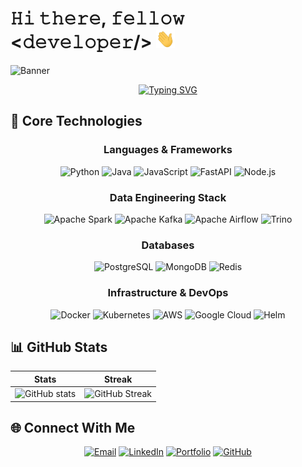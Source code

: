 # 𝙷𝚒 𝚝𝚑𝚎𝚛𝚎, 𝚏𝚎𝚕𝚕𝚘𝚠 <𝚍𝚎𝚟𝚎𝚕𝚘𝚙𝚎𝚛/> <img alt="👋" src="https://raw.githubusercontent.com/nil1729/nil1729/master/assets/wave.gif" width="30px" height="30px">

![Banner](https://i.postimg.cc/Xqr8Qk8g/nilanjandebintro.png)

<div align="center">

[![Typing SVG](https://readme-typing-svg.demolab.com?font=Fira+Code&size=22&pause=1000&color=00D9FF&center=true&vCenter=true&width=600&lines=Software+Engineer;Data+Engineering+Specialist;Backend+Systems+Developer;Database+Optimization+Expert)](https://git.io/typing-svg)

</div>

## 🔧 Core Technologies

<div align="center">

### Languages & Frameworks
![Python](https://img.shields.io/badge/Python-3776AB?style=for-the-badge&logo=python&logoColor=white)
![Java](https://img.shields.io/badge/Java-ED8B00?style=for-the-badge&logo=openjdk&logoColor=white)
![JavaScript](https://img.shields.io/badge/JavaScript-F7DF1E?style=for-the-badge&logo=javascript&logoColor=black)
![FastAPI](https://img.shields.io/badge/FastAPI-005571?style=for-the-badge&logo=fastapi)
![Node.js](https://img.shields.io/badge/Node.js-43853D?style=for-the-badge&logo=node.js&logoColor=white)

### Data Engineering Stack
![Apache Spark](https://img.shields.io/badge/Apache%20Spark-E25A1C?style=for-the-badge&logo=apache-spark&logoColor=white)
![Apache Kafka](https://img.shields.io/badge/Apache%20Kafka-000000?style=for-the-badge&logo=apache-kafka)
![Apache Airflow](https://img.shields.io/badge/Apache%20Airflow-017CEE?style=for-the-badge&logo=apache-airflow&logoColor=white)
![Trino](https://img.shields.io/badge/Trino-DD00A1?style=for-the-badge&logo=trino&logoColor=white)

### Databases
![PostgreSQL](https://img.shields.io/badge/PostgreSQL-316192?style=for-the-badge&logo=postgresql&logoColor=white)
![MongoDB](https://img.shields.io/badge/MongoDB-4EA94B?style=for-the-badge&logo=mongodb&logoColor=white)
![Redis](https://img.shields.io/badge/Redis-DC382D?style=for-the-badge&logo=redis&logoColor=white)

### Infrastructure & DevOps
![Docker](https://img.shields.io/badge/Docker-2496ED?style=for-the-badge&logo=docker&logoColor=white)
![Kubernetes](https://img.shields.io/badge/Kubernetes-326ce5?style=for-the-badge&logo=kubernetes&logoColor=white)
![AWS](https://img.shields.io/badge/Amazon_AWS-232F3E?style=for-the-badge&logo=amazon-aws&logoColor=white)
![Google Cloud](https://img.shields.io/badge/Google_Cloud-4285F4?style=for-the-badge&logo=google-cloud&logoColor=white)
![Helm](https://img.shields.io/badge/Helm-0F1689?style=for-the-badge&logo=helm&logoColor=white)

</div>


## 📊 GitHub Stats

<div align="center">

| Stats | Streak |
|-------|--------|
| ![GitHub stats](https://github-readme-stats.vercel.app/api?username=nil1729&show_icons=true&theme=dark) | ![GitHub Streak](https://streak-stats.demolab.com/?user=nil1729&theme=dark) |

</div>


## 🌐 Connect With Me

<div align="center">

[![Email](https://img.shields.io/badge/Email-D14836?style=for-the-badge&logo=gmail&logoColor=white)](mailto:nilanjan1729nsvian@gmail.com)
[![LinkedIn](https://img.shields.io/badge/LinkedIn-0077B5?style=for-the-badge&logo=linkedin&logoColor=white)](https://www.linkedin.com/in/nil1729/)
[![Portfolio](https://img.shields.io/badge/Portfolio-000000?style=for-the-badge&logo=About.me&logoColor=white)](https://nilanjandeb.com)
[![GitHub](https://img.shields.io/badge/GitHub-100000?style=for-the-badge&logo=github&logoColor=white)](https://github.com/nil1729)

</div>



